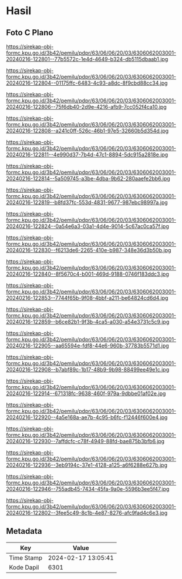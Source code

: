 # Hasil

## Foto C Plano

https://sirekap-obj-formc.kpu.go.id/3b42/pemilu/pdpr/63/06/06/20/03/6306062003001-20240216-122801--77b5572c-1e4d-4649-b324-db5115dbaab1.jpg

https://sirekap-obj-formc.kpu.go.id/3b42/pemilu/pdpr/63/06/06/20/03/6306062003001-20240216-122804--01175ffc-6483-4c93-a8dc-8f9cbd88cc34.jpg

https://sirekap-obj-formc.kpu.go.id/3b42/pemilu/pdpr/63/06/06/20/03/6306062003001-20240216-122806--75f6db40-2d9e-4216-afb9-7cc052f4ca10.jpg

https://sirekap-obj-formc.kpu.go.id/3b42/pemilu/pdpr/63/06/06/20/03/6306062003001-20240216-122808--a241c0ff-526c-46b1-97e5-32660b5d354d.jpg

https://sirekap-obj-formc.kpu.go.id/3b42/pemilu/pdpr/63/06/06/20/03/6306062003001-20240216-122811--4e990d37-7b4d-47c1-8894-5dc915a2818e.jpg

https://sirekap-obj-formc.kpu.go.id/3b42/pemilu/pdpr/63/06/06/20/03/6306062003001-20240216-122814--5a509745-a3be-4dba-9b62-280aaefe2bb6.jpg

https://sirekap-obj-formc.kpu.go.id/3b42/pemilu/pdpr/63/06/06/20/03/6306062003001-20240216-122819--b8fd37fc-553d-4831-9677-987ebc98997a.jpg

https://sirekap-obj-formc.kpu.go.id/3b42/pemilu/pdpr/63/06/06/20/03/6306062003001-20240216-122824--0a54e6a3-03a1-4d4e-9014-5c67ac0ca57f.jpg

https://sirekap-obj-formc.kpu.go.id/3b42/pemilu/pdpr/63/06/06/20/03/6306062003001-20240216-122830--f6213de6-2265-410e-b987-348e36d3b50b.jpg

https://sirekap-obj-formc.kpu.go.id/3b42/pemilu/pdpr/63/06/06/20/03/6306062003001-20240216-122840--8f5670c4-b001-469d-9188-0746f183ddc3.jpg

https://sirekap-obj-formc.kpu.go.id/3b42/pemilu/pdpr/63/06/06/20/03/6306062003001-20240216-122853--7744f65b-9f08-4bbf-a211-be64824cd6d4.jpg

https://sirekap-obj-formc.kpu.go.id/3b42/pemilu/pdpr/63/06/06/20/03/6306062003001-20240216-122859--b6ce82b1-9f3b-4ca5-a030-a54e3731c5c9.jpg

https://sirekap-obj-formc.kpu.go.id/3b42/pemilu/pdpr/63/06/06/20/03/6306062003001-20240216-122905--aa65594e-fdf8-44e6-960b-37783b5571d1.jpg

https://sirekap-obj-formc.kpu.go.id/3b42/pemilu/pdpr/63/06/06/20/03/6306062003001-20240216-122908--b7abf89c-1b17-48b9-9b98-88499ee49e1c.jpg

https://sirekap-obj-formc.kpu.go.id/3b42/pemilu/pdpr/63/06/06/20/03/6306062003001-20240216-122914--671318fc-9638-460f-979a-9dbbe01af02e.jpg

https://sirekap-obj-formc.kpu.go.id/3b42/pemilu/pdpr/63/06/06/20/03/6306062003001-20240216-122920--4a5e168a-ae7b-4c95-b6fc-f12446f600e4.jpg

https://sirekap-obj-formc.kpu.go.id/3b42/pemilu/pdpr/63/06/06/20/03/6306062003001-20240216-122930--7affdcfc-c78f-4949-88fd-bae875b3bfb6.jpg

https://sirekap-obj-formc.kpu.go.id/3b42/pemilu/pdpr/63/06/06/20/03/6306062003001-20240216-122936--3eb9194c-37e1-4128-a125-a6f6288e627b.jpg

https://sirekap-obj-formc.kpu.go.id/3b42/pemilu/pdpr/63/06/06/20/03/6306062003001-20240216-122946--755adb45-7434-45fa-9a0e-5596b3ee5f47.jpg

https://sirekap-obj-formc.kpu.go.id/3b42/pemilu/pdpr/63/06/06/20/03/6306062003001-20240216-122802--3fee5c49-8c1b-4e87-8276-afc9fad4c6e3.jpg


## Metadata

| Key        | Value               |
| ---------- | ------------------- |
| Time Stamp | 2024-02-17 13:05:41 |
| Kode Dapil | 6301                |



